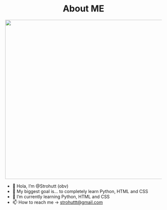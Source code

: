 <h1 align="center">About ME</h1>



<p align="center">
  <img src="https://i.imgur.com/R3VNpeU.png" width="512" height="512" alt=""/>
</p>


- 👋 Hola, I’m @Strohutt (obv)
- 👀 My biggest goal is... to completely learn Python, HTML and CSS
- 🌱 I’m currently learning Python, HTML and CSS
- 📫 How to reach me -> strohuttt@gmail.com
